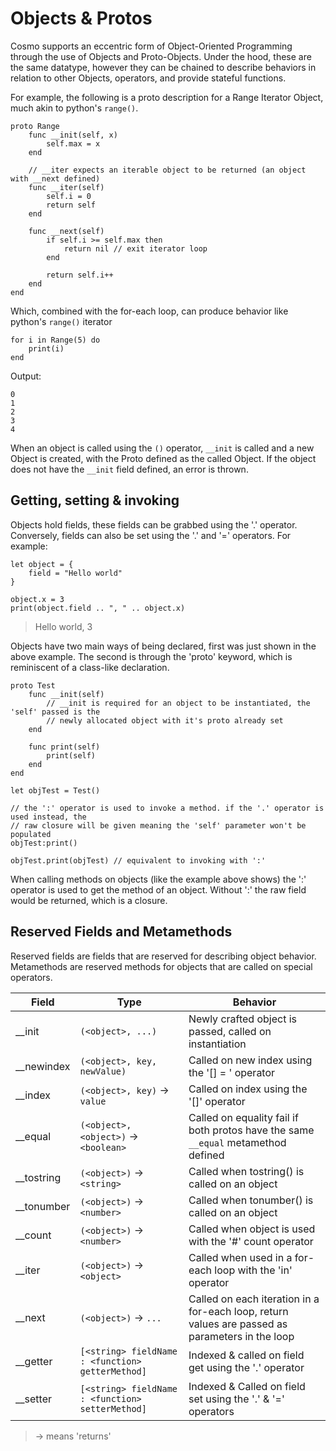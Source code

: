 # Objects & Protos

Cosmo supports an eccentric form of Object-Oriented Programming through the use of Objects and Proto-Objects. Under the hood, these are the same datatype, however they can be chained to describe behaviors in relation to other Objects, operators, and provide stateful functions.

For example, the following is a proto description for a Range Iterator Object, much akin to python's `range()`.

```
proto Range
    func __init(self, x)
        self.max = x
    end

    // __iter expects an iterable object to be returned (an object with __next defined)
    func __iter(self)
        self.i = 0
        return self
    end

    func __next(self)
        if self.i >= self.max then
            return nil // exit iterator loop
        end

        return self.i++
    end
end
```

Which, combined with the for-each loop, can produce behavior like python's `range()` iterator

```
for i in Range(5) do
    print(i)
end
```

Output:
```
0
1
2
3
4
```

When an object is called using the `()` operator, `__init` is called and a new Object is created, with the Proto defined as the called Object. If the object does not have the `__init` field defined, an error is thrown.

## Getting, setting & invoking

Objects hold fields, these fields can be grabbed using the '.' operator. Conversely, fields can also be set using the '.' and '=' operators. For example:

```
let object = {
    field = "Hello world"
}

object.x = 3
print(object.field .. ", " .. object.x)
```
> Hello world, 3

Objects have two main ways of being declared, first was just shown in the above example. The second is through the 'proto' keyword, which is reminiscent of a class-like declaration.

```
proto Test
    func __init(self)
        // __init is required for an object to be instantiated, the 'self' passed is the
        // newly allocated object with it's proto already set
    end

    func print(self)
        print(self)
    end
end

let objTest = Test()

// the ':' operator is used to invoke a method. if the '.' operator is used instead, the
// raw closure will be given meaning the 'self' parameter won't be populated
objTest:print()

objTest.print(objTest) // equivalent to invoking with ':'
```

When calling methods on objects (like the example above shows) the ':' operator is used to get the method of an object. Without ':' the raw field would be returned, which is a closure.

## Reserved Fields and Metamethods

Reserved fields are fields that are reserved for describing object behavior. Metamethods are reserved methods for objects
that are called on special operators.

| Field        | Type                                             | Behavior                                                    |
| ------------ | ------------------------------------------------ | ----------------------------------------------------------- |
| __init       | `(<object>, ...)`                                | Newly crafted object is passed, called on instantiation     |
| __newindex   | `(<object>, key, newValue)`                      | Called on new index using the '[] = ' operator              |
| __index      | `(<object>, key)` -> `value`                     | Called on index using the '[]' operator                     |
| __equal      | `(<object>, <object>)` -> `<boolean>`            | Called on equality fail if both protos have the same `__equal` metamethod defined |
| __tostring   | `(<object>)` -> `<string>`                       | Called when tostring() is called on an object               |
| __tonumber   | `(<object>)` -> `<number>`                       | Called when tonumber() is called on an object               |
| __count      | `(<object>)` -> `<number>`                       | Called when object is used with the '#' count operator      |
| __iter       | `(<object>)` -> `<object>`                       | Called when used in a for-each loop with the 'in' operator  |
| __next       | `(<object>)` -> `...` | Called on each iteration in a for-each loop, return values are passed as parameters in the loop |
| __getter     | `[<string> fieldName : <function> getterMethod]` | Indexed & called on field get using the '.' operator        |
| __setter     | `[<string> fieldName : <function> setterMethod]` | Indexed & Called on field set using the '.' & '=' operators |
> -> means 'returns'